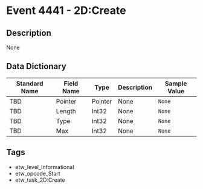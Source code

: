 # Event 4441 - 2D:Create

## Description
None

## Data Dictionary
|Standard Name|Field Name|Type|Description|Sample Value|
|---|---|---|---|---|
|TBD|Pointer|Pointer|None|`None`|
|TBD|Length|Int32|None|`None`|
|TBD|Type|Int32|None|`None`|
|TBD|Max|Int32|None|`None`|

## Tags
* etw_level_Informational
* etw_opcode_Start
* etw_task_2D:Create